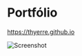 # Portfólio

https://thyerre.github.io

![Screenshot](https://i.ibb.co/Tbtfy6S/Screenshot-from-2022-01-26-15-20-08.png)
